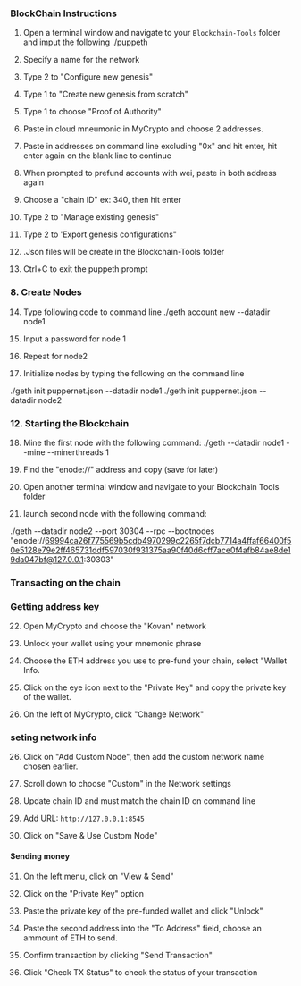 ### BlockChain Instructions

1. Open a terminal window and navigate to your `Blockchain-Tools` folder and imput the following 
  ./puppeth

2. Specify a name for the network

3. Type 2 to "Configure new genesis" 

4. Type 1 to "Create new genesis from scratch"

5. Type 1 to choose "Proof of Authority"

6. Paste in cloud mneumonic in MyCrypto and choose 2 addresses.

7. Paste in addresses on command line excluding "0x" and hit enter, hit enter again on the blank line to continue

8. When prompted to prefund accounts with wei, paste in both address again

9. Choose a "chain ID" ex: 340, then hit enter

10. Type 2 to "Manage existing genesis"

11. Type 2 to 'Export genesis configurations" 

12. .Json files will be create in the Blockchain-Tools folder

13. Ctrl+C to exit the puppeth prompt



### 8. Create Nodes
14. Type following code to command line
./geth account new --datadir node1

15. Input a password for node 1

16. Repeat for node2

17. Initialize nodes by typing the following on the command line

./geth init puppernet.json --datadir node1
./geth init puppernet.json --datadir node2


### 12. Starting the Blockchain 

18. Mine the first node with the following command:
./geth --datadir node1 --mine --minerthreads 1

19. Find the "enode://" address and copy (save for later)

20. Open another terminal window and navigate to your Blockchain Tools folder

21. launch second node with the following command:

  ./geth --datadir node2 --port 30304 --rpc --bootnodes "enode://69994ca26f775569b5cdb4970299c2265f7dcb7714a4ffaf66400f50e5128e79e2ff465731ddf597030f931375aa90f40d6cff7ace0f4afb84ae8de19da047bf@127.0.0.1:30303"

### Transacting on the chain 

### Getting address key
22. Open MyCrypto and choose the "Kovan" network

23. Unlock your wallet using your mnemonic phrase

24. Choose the ETH address you use to pre-fund your chain, select "Wallet Info.

25. Click on the eye icon next to the "Private Key" and copy the private key of the wallet.

26. On the left of MyCrypto, click "Change Network"

### seting network info
26. Click on "Add Custom Node", then add the custom network name chosen earlier.

27. Scroll down to choose "Custom" in the Network settings

28. Update chain ID and must match the chain ID on command line

29. Add URL: `http://127.0.0.1:8545`

30. Click on "Save & Use Custom Node"

#### Sending money

31. On the left menu, click on "View & Send"

32. Click on the "Private Key" option

33. Paste the private key of the pre-funded wallet and click "Unlock"

34. Paste the second address into the "To Address" field, choose an ammount of ETH to send.

35. Confirm transaction by clicking "Send Transaction"

36. Click "Check TX Status" to check the status of your transaction
